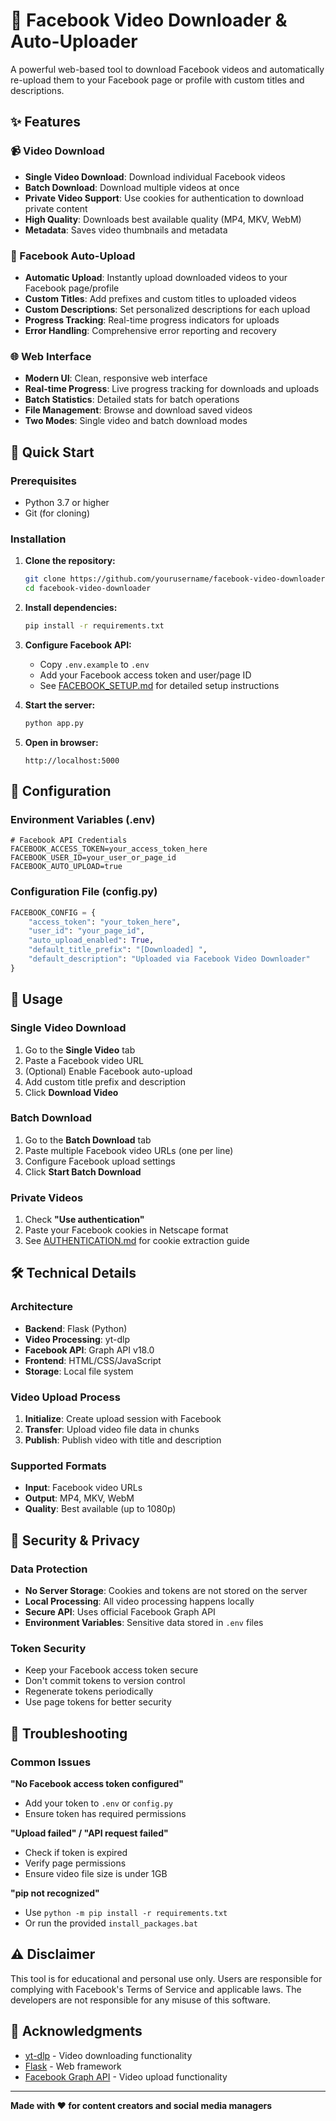 # 🎥 Facebook Video Downloader & Auto-Uploader

A powerful web-based tool to download Facebook videos and automatically re-upload them to your Facebook page or profile with custom titles and descriptions.

## ✨ Features

### 📹 Video Download
- **Single Video Download**: Download individual Facebook videos
- **Batch Download**: Download multiple videos at once
- **Private Video Support**: Use cookies for authentication to download private content
- **High Quality**: Downloads best available quality (MP4, MKV, WebM)
- **Metadata**: Saves video thumbnails and metadata

### 🚀 Facebook Auto-Upload
- **Automatic Upload**: Instantly upload downloaded videos to your Facebook page/profile
- **Custom Titles**: Add prefixes and custom titles to uploaded videos
- **Custom Descriptions**: Set personalized descriptions for each upload
- **Progress Tracking**: Real-time progress indicators for uploads
- **Error Handling**: Comprehensive error reporting and recovery

### 🌐 Web Interface
- **Modern UI**: Clean, responsive web interface
- **Real-time Progress**: Live progress tracking for downloads and uploads
- **Batch Statistics**: Detailed stats for batch operations
- **File Management**: Browse and download saved videos
- **Two Modes**: Single video and batch download modes

## 🚀 Quick Start

### Prerequisites
- Python 3.7 or higher
- Git (for cloning)

### Installation

1. **Clone the repository:**
   ```bash
   git clone https://github.com/yourusername/facebook-video-downloader.git
   cd facebook-video-downloader
   ```

2. **Install dependencies:**
   ```bash
   pip install -r requirements.txt
   ```

3. **Configure Facebook API:**
   - Copy `.env.example` to `.env`
   - Add your Facebook access token and user/page ID
   - See [FACEBOOK_SETUP.md](FACEBOOK_SETUP.md) for detailed setup instructions

4. **Start the server:**
   ```bash
   python app.py
   ```

5. **Open in browser:**
   ```
   http://localhost:5000
   ```

## 📝 Configuration

### Environment Variables (.env)
```env
# Facebook API Credentials
FACEBOOK_ACCESS_TOKEN=your_access_token_here
FACEBOOK_USER_ID=your_user_or_page_id
FACEBOOK_AUTO_UPLOAD=true
```

### Configuration File (config.py)
```python
FACEBOOK_CONFIG = {
    "access_token": "your_token_here",
    "user_id": "your_page_id",
    "auto_upload_enabled": True,
    "default_title_prefix": "[Downloaded] ",
    "default_description": "Uploaded via Facebook Video Downloader"
}
```

## 🎯 Usage

### Single Video Download
1. Go to the **Single Video** tab
2. Paste a Facebook video URL
3. (Optional) Enable Facebook auto-upload
4. Add custom title prefix and description
5. Click **Download Video**

### Batch Download
1. Go to the **Batch Download** tab
2. Paste multiple Facebook video URLs (one per line)
3. Configure Facebook upload settings
4. Click **Start Batch Download**

### Private Videos
1. Check **"Use authentication"**
2. Paste your Facebook cookies in Netscape format
3. See [AUTHENTICATION.md](AUTHENTICATION.md) for cookie extraction guide

## 🛠️ Technical Details

### Architecture
- **Backend**: Flask (Python)
- **Video Processing**: yt-dlp
- **Facebook API**: Graph API v18.0
- **Frontend**: HTML/CSS/JavaScript
- **Storage**: Local file system

### Video Upload Process
1. **Initialize**: Create upload session with Facebook
2. **Transfer**: Upload video file data in chunks
3. **Publish**: Publish video with title and description

### Supported Formats
- **Input**: Facebook video URLs
- **Output**: MP4, MKV, WebM
- **Quality**: Best available (up to 1080p)

## 🔐 Security & Privacy

### Data Protection
- **No Server Storage**: Cookies and tokens are not stored on the server
- **Local Processing**: All video processing happens locally
- **Secure API**: Uses official Facebook Graph API
- **Environment Variables**: Sensitive data stored in `.env` files

### Token Security
- Keep your Facebook access token secure
- Don't commit tokens to version control
- Regenerate tokens periodically
- Use page tokens for better security

## 🐛 Troubleshooting

### Common Issues

**"No Facebook access token configured"**
- Add your token to `.env` or `config.py`
- Ensure token has required permissions

**"Upload failed" / "API request failed"**
- Check if token is expired
- Verify page permissions
- Ensure video file size is under 1GB

**"pip not recognized"**
- Use `python -m pip install -r requirements.txt`
- Or run the provided `install_packages.bat`

## ⚠️ Disclaimer

This tool is for educational and personal use only. Users are responsible for complying with Facebook's Terms of Service and applicable laws. The developers are not responsible for any misuse of this software.

## 🙏 Acknowledgments

- [yt-dlp](https://github.com/yt-dlp/yt-dlp) - Video downloading functionality
- [Flask](https://flask.palletsprojects.com/) - Web framework
- [Facebook Graph API](https://developers.facebook.com/docs/graph-api) - Video upload functionality

---

**Made with ❤️ for content creators and social media managers**